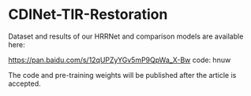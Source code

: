 # CDINet-TIR-Restoration
Dataset and results of our HRRNet and comparison models are available here:

https://pan.baidu.com/s/12qUPZyYGv5mP9QpWa_X-Bw code: hnuw 

The code and pre-training weights will be published after the article is accepted.

